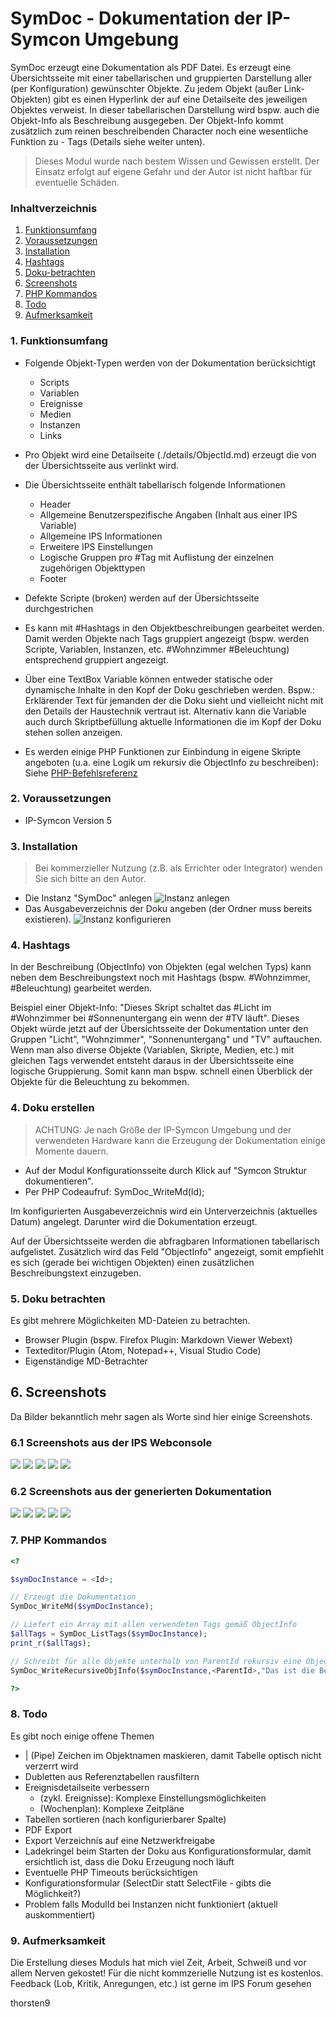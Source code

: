 # SymDoc - Dokumentation der IP-Symcon Umgebung
SymDoc erzeugt eine Dokumentation als PDF Datei.
Es erzeugt eine Übersichtsseite mit einer tabellarischen und gruppierten Darstellung aller (per Konfiguration) gewünschter
Objekte.
Zu jedem Objekt (außer Link-Objekten) gibt es einen Hyperlink der auf eine Detailseite des jeweiligen Objektes verweist.
In dieser tabellarischen Darstellung wird bspw. auch die Objekt-Info als Beschreibung ausgegeben.
Der Objekt-Info kommt zusätzlich zum reinen beschreibenden Character noch eine wesentliche Funktion zu - Tags (Details siehe weiter unten).

> Dieses Modul wurde nach bestem Wissen und Gewissen erstellt. Der Einsatz erfolgt auf eigene Gefahr und der Autor ist nicht haftbar für eventuelle Schäden.

### Inhaltverzeichnis

1. [Funktionsumfang](#1-funktionsumfang)
2. [Voraussetzungen](#2-voraussetzungen)
3. [Installation](#3-installation)
4. [Hashtags](#4-hashtags)
5. [Doku-betrachten](#5-doku-betrachten)
6. [Screenshots](#6-screenshots)
7. [PHP Kommandos](#7-php-kommandos)
8. [Todo](#8-todo)
9. [Aufmerksamkeit](#9-aufmerksamkeit)


### 1. Funktionsumfang
* Folgende Objekt-Typen werden von der Dokumentation berücksichtigt
    * Scripts
    * Variablen
    * Ereignisse
    * Medien
    * Instanzen
    * Links

* Pro Objekt wird eine Detailseite (./details/ObjectId.md) erzeugt die von der Übersichtsseite aus verlinkt wird.
* Die Übersichtsseite enthält tabellarisch folgende Informationen
    * Header
    * Allgemeine Benutzerspezifische Angaben (Inhalt aus einer IPS Variable)
    * Allgemeine IPS Informationen
    * Erweitere IPS Einstellungen
    * Logische Gruppen pro #Tag mit Auflistung der einzelnen zugehörigen Objekttypen
    * Footer
* Defekte Scripte (broken) werden auf der Übersichtsseite durchgestrichen
* Es kann mit #Hashtags in den Objektbeschreibungen gearbeitet werden. Damit werden Objekte nach Tags gruppiert angezeigt (bspw. werden Scripte, Variablen, Instanzen, etc. #Wohnzimmer #Beleuchtung) entsprechend gruppiert angezeigt.
* Über eine TextBox Variable können entweder statische oder dynamische Inhalte in den Kopf der Doku geschrieben werden. Bspw.: Erklärender Text für jemanden der die Doku sieht und vielleicht nicht mit den Details der Haustechnik vertraut ist. Alternativ kann die Variable auch durch Skriptbefüllung aktuelle Informationen die im Kopf der Doku stehen sollen anzeigen.
* Es werden einige PHP Funktionen zur Einbindung in eigene Skripte angeboten (u.a. eine Logik um rekursiv die ObjectInfo zu beschreiben): Siehe [PHP-Befehlsreferenz](#7-php-befehlsreferenz)


### 2. Voraussetzungen
* IP-Symcon Version 5

### 3. Installation

> Bei kommerzieller Nutzung (z.B. als Errichter oder Integrator) wenden Sie sich bitte an den Autor.

* Die Instanz "SymDoc" anlegen
![Instanz anlegen](./imgs/symdocAddInstance.png)
* Das Ausgabeverzeichnis der Doku angeben (der Ordner muss bereits existieren).
![Instanz konfigurieren](./imgs/symdocConfiguration.png)

### 4. Hashtags
In der Beschreibung (ObjectInfo) von Objekten (egal welchen Typs) kann neben dem Beschreibungstext noch mit Hashtags (bspw. #Wohnzimmer, #Beleuchtung) gearbeitet werden.

Beispiel einer Objekt-Info: "Dieses Skript schaltet das #Licht im #Wohnzimmer bei #Sonnenuntergang ein wenn der #TV läuft".
Dieses Objekt würde jetzt auf der Übersichtsseite der Dokumentation unter den Gruppen "Licht", "Wohnzimmer", "Sonnenuntergang" und "TV" auftauchen.
Wenn man also diverse Objekte (Variablen, Skripte, Medien, etc.) mit gleichen Tags verwendet entsteht daraus in der Übersichtsseite eine logische Gruppierung. Somit kann man bspw. schnell einen Überblick der Objekte für die Beleuchtung zu bekommen.

### 4. Doku erstellen
> ACHTUNG: Je nach Größe der IP-Symcon Umgebung und der verwendeten Hardware kann die Erzeugung der Dokumentation einige Momente dauern.
* Auf der Modul Konfigurationsseite durch Klick auf "Symcon Struktur dokumentieren".
* Per PHP Codeaufruf: SymDoc_WriteMd(Id);    

Im konfigurierten Ausgabeverzeichnis wird ein Unterverzeichnis (aktuelles Datum) angelegt. Darunter wird die Dokumentation erzeugt.

Auf der Übersichtsseite werden die abfragbaren Informationen tabellarisch aufgelistet. Zusätzlich wird das Feld "ObjectInfo" angezeigt, somit empfiehlt es sich (gerade bei wichtigen Objekten) einen zusätzlichen Beschreibungstext einzugeben.

### 5. Doku betrachten
Es gibt mehrere Möglichkeiten MD-Dateien zu betrachten.
* Browser Plugin (bspw. Firefox Plugin: Markdown Viewer Webext)
* Texteditor/Plugin (Atom, Notepad++, Visual Studio Code)
* Eigenständige MD-Betrachter

## 6. Screenshots
Da Bilder bekanntlich mehr sagen als Worte sind hier einige Screenshots.

### 6.1 Screenshots aus der IPS Webconsole
![](./imgs/objectTreeOverview.png)
![](./imgs/addEventWithConditions.png)
![](./imgs/addScriptBroken.png)
![](./imgs/addScriptWorking.png)
![](./imgs/addVarLogged.png)

### 6.2 Screenshots aus der generierten Dokumentation
![](./imgs/symdocOverviewHeader.png)
![](./imgs/symdocOverviewTocContent.png)
![](./imgs/symdocScript.png)
![](./imgs/symdocEvent.png)
![](./imgs/symdocOverviewUntagged.png)


### 7. PHP Kommandos

```php
<?

$symDocInstance = <Id>;

// Erzeugt die Dokumentation
SymDoc_WriteMd($symDocInstance);

// Liefert ein Array mit allen verwendeten Tags gemäß ObjectInfo
$allTags = SymDoc_ListTags($symDocInstance);
print_r($allTags);

// Schreibt für alle Objekte unterhalb von ParentId rekursiv eine ObjectInfo und hängt diese an eine bestehende ObjectInfo an.
SymDoc_WriteRecursiveObjInfo($symDocInstance,<ParentId>,"Das ist die Beschreibung. #Tag1 #Tag2", true);

?>
```

### 8. Todo
Es gibt noch einige offene Themen
* | (Pipe) Zeichen im Objektnamen maskieren, damit Tabelle optisch nicht verzerrt wird
* Dubletten aus Referenztabellen rausfiltern
* Ereignisdetailseite verbessern
    * (zykl. Ereignisse): Komplexe Einstellungsmöglichkeiten
    * (Wochenplan): Komplexe Zeitpläne
* Tabellen sortieren (nach konfigurierbarer Spalte)
* PDF Export
* Export Verzeichnis auf eine Netzwerkfreigabe
* Ladekringel beim Starten der Doku aus Konfigurationsformular, damit ersichtlich ist, dass die Doku Erzeugung noch läuft
* Eventuelle PHP Timeouts berücksichtigen
* Konfigurationsformular (SelectDir statt SelectFile - gibts die Möglichkeit?)
* Problem falls ModulId bei Instanzen nicht funktioniert (aktuell auskommentiert)


### 9. Aufmerksamkeit
Die Erstellung dieses Moduls hat mich viel Zeit, Arbeit, Schweiß und vor allem Nerven gekostet!
Für die nicht kommzerielle Nutzung ist es kostenlos. Feedback (Lob, Kritik, Anregungen, etc.) ist gerne im IPS Forum gesehen

thorsten9
